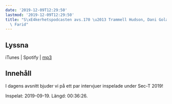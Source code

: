 ```yaml
---
date: '2019-12-09T12:29:50'
lastmod: '2019-12-09T12:29:50'
title: "S\xE4kerhetspodcasten avs.170 \u2013 Trammell Hudson, Dani Goland & Mohsan\
  \ Farid"
---
```

## Lyssna

iTunes \| Spotify \| [mp3](http://traffic.libsyn.com/sakerhetspodcasten/SEC-T_2019_Trammell_Hudson_Dani_Goland__Mohsan_Farid.mp3)


## Innehåll

I dagens avsnitt bjuder vi på ett par intervjuer inspelade under Sec-T 2019!

Inspelat: 2019-09-19. Längd: 00:36:26.
